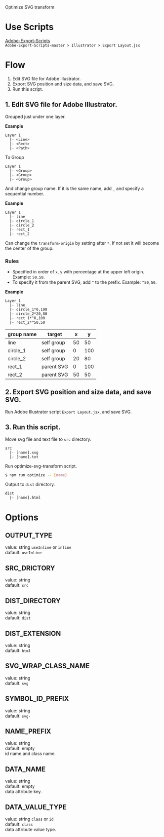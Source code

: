 Optimize SVG transform

# Use Scripts
[Adobe-Export-Scripts](https://github.com/bronzehedwick/Adobe-Export-Scripts)  
`Adobe-Export-Scripts-master > Illustrator > Export Layout.jsx`

# Flow

1. Edit SVG file for Adobe Illustrator.
2. Export SVG position and size data, and save SVG.
3. Run this script.

## 1. Edit SVG file for Adobe Illustrator.
Grouped just under one layer.

**Example**
```
Layer 1
  |- <Line>
  |- <Rect>
  |- <Path>
```
To Group

```
Layer 1
  |- <Group>
  |- <Group>
  |- <Group>
```

And change group name. If it is the same name, add `_` and specify a sequential number.

**Example**
```
Layer 1
  |- line
  |- circle_1
  |- circle_2
  |- rect_1
  |- rect_2
```

Can change the `transform-origin` by setting after `*`. If not set it will become the center of the group.

### Rules
- Specified in order of `x`, `y` with percentage at the upper left origin. Example: `50,50`.
- To specify it from the parent SVG, add `^` to the prefix. Example: `^50,50`.

**Example**
```
Layer 1
  |- line
  |- circle_1*0,100
  |- circle_2*20,80
  |- rect_1*^0,100
  |- rect_2*^50,50
```

| group name |   target   |  x  |  y  |
| ---------- | ---------- | --- | --- |
| line       | self group | 50  | 50  |
| circle_1   | self group | 0   | 100 |
| circle_2   | self group | 20  | 80  |
| rect_1     | parent SVG | 0   | 100 |
| rect_2     | parent SVG | 50  | 50  |

## 2. Export SVG position and size data, and save SVG.
Run Adobe Illustrator script `Export Layout.jsx`, and save SVG.

## 3. Run this script.
Move svg file and text file to `src` directory.

```
src
  |- [name].svg
  |- [name].txt
```

Run optimize-svg-transform script.

```bash
$ npm run optimize -- [name]
```

Output to `dist` directory.

```
dist
  |- [name].html
```


# Options

## OUTPUT_TYPE
value: string `useInline` or `inline`  
dafault: `useInline`

## SRC_DRICTORY
value: string  
dafault: `src`

## DIST_DIRECTORY
value: string  
dafault: `dist`

## DIST_EXTENSION
value: string  
dafault: `html`

## SVG_WRAP_CLASS_NAME
value: string  
dafault: `svg`

## SYMBOL_ID_PREFIX
value: string  
dafault: `svg-`

## NAME_PREFIX
value: string  
dafault: empty  
id name and class name.

## DATA_NAME
value: string  
dafault: empty  
data attribute key.

## DATA_VALUE_TYPE
value: string `class` or `id`  
dafault: `class`  
data attribute value type.

